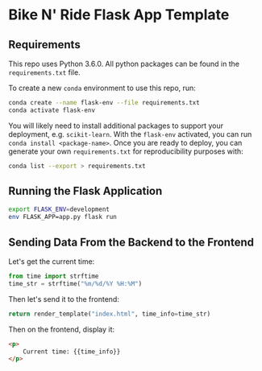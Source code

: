 # Bike N' Ride Flask App Template

## Requirements

This repo uses Python 3.6.0. All python packages can be found in the `requirements.txt` file.

To create a new `conda` environment to use this repo, run:
```bash
conda create --name flask-env --file requirements.txt
conda activate flask-env
```

You will likely need to install additional packages to support your deployment, e.g. `scikit-learn`.  With the `flask-env` activated, you can run `conda install <package-name>`.  Once you are ready to deploy, you can generate your own `requirements.txt` for reproducibility purposes with:
```bash
conda list --export > requirements.txt
```
## Running the Flask Application

```bash
export FLASK_ENV=development
env FLASK_APP=app.py flask run
```

## Sending Data From the Backend to the Frontend

Let's get the current time:
```python
from time import strftime
time_str = strftime("%m/%d/%Y %H:%M")
```

Then let's send it to the frontend:
```python
return render_template("index.html", time_info=time_str)
```

Then on the frontend, display it:
```html
<p>
    Current time: {{time_info}}
</p>
```
